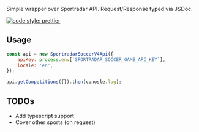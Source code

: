 Simple wrapper over Sportradar API. Request/Response typed via JSDoc.

[![code style: prettier](https://img.shields.io/badge/code_style-prettier-ff69b4.svg?style=flat-square)](https://github.com/prettier/prettier)

## Usage

```js
const api = new SportradarSoccerV4Api({
	apiKey: process.env[`SPORTRADAR_SOCCER_GAME_API_KEY`],
	locale: 'en',
});

api.getCompetitions({}).then(conosle.log);
```

## TODOs

- Add typescript support
- Cover other sports (on request)